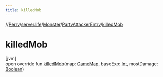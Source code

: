 ```yaml
---
title: killedMob
---
```

//[Perry](../../../../index.html)/[server.life](../../index.html)/[Monster](../index.html)/[PartyAttackerEntry](index.html)/[killedMob](killed-mob.html)



# killedMob



[jvm]\
open override fun [killedMob](killed-mob.html)(map: [GameMap](../../../server.maps/-game-map/index.html), baseExp: [Int](https://kotlinlang.org/api/latest/jvm/stdlib/kotlin/-int/index.html), mostDamage: [Boolean](https://kotlinlang.org/api/latest/jvm/stdlib/kotlin/-boolean/index.html))




